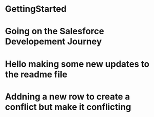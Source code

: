 # GettingStarted
# Going on the Salesforce Developement Journey
# Hello making some new updates to the readme file
# Addning a new row to create a conflict but make it conflicting
